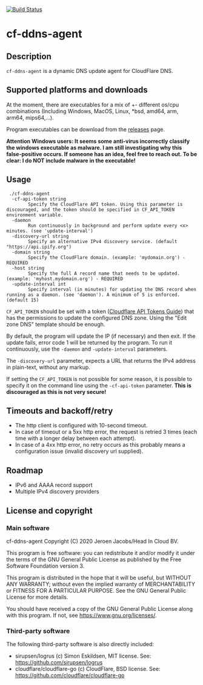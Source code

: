 [![Build Status](https://travis-ci.com/headincloud/cf-ddns-agent.svg?branch=develop)](https://travis-ci.com/headincloud/cf-ddns-agent)

# cf-ddns-agent

## Description

`cf-ddns-agent` is a dynamic DNS update agent for CloudFlare DNS.

## Supported platforms and downloads

At the moment, there are executables for a mix of +- different os/cpu combinations (Including Windows, MacOS, Linux, *bsd, amd64, arm, arm64, mips64,...).

Program executables can be download from the [releases](https://github.com/headincloud/cf-ddns-agent/releases) page.


**Attention Windows users: It seems some anti-virus incorrectly classify the windows executable as malware. I am still investigating why this false-positive occurs. If someone has an idea, feel free to reach out. 
To be clear: I do NOT include malware in the executable!**


## Usage

````
 ./cf-ddns-agent
  -cf-api-token string
    	Specify the CloudFlare API token. Using this parameter is discouraged, and the token should be specified in CF_API_TOKEN environment variable.
  -daemon
    	Run continuously in background and perform update every <x> minutes. (see 'update-interval')
  -discovery-url string
    	Specify an alternative IPv4 discovery service. (default "https://api.ipify.org")
  -domain string
    	Specify the CloudFlare domain. (example: 'mydomain.org') - REQUIRED
  -host string
    	Specify the full A record name that needs to be updated. (example: 'myhost.mydomain.org') - REQUIRED
  -update-interval int
    	Specify interval (in minutes) for updating the DNS record when running as a daemon. (see 'daemon'). A minimum of 5 is enforced. (default 15)
````
`CF_API_TOKEN` should be set with a token ([Cloudflare API Tokens Guide](https://developers.cloudflare.com/api/tokens/create)) that has the permissions to update the configured DNS zone. Using the "Edit zone DNS" template should be enough.

By default, the program will update the IP (if necessary) and then exit. If the update fails, error code 1 will be returned by the program. To run it continuously, use the `-daemon` and `-update-interval` parameters.

The `-discovery-url` parameter, expects a URL that returns the IPv4 address in plain-text, without any markup.

If setting the `CF_API_TOKEN` is not possible for some reason, it is possible to specify it on the command line using the `-cf-api-token` parameter. **This is discouraged as this is not very secure!**


## Timeouts and backoff/retry

- The http client is configured with 10-second timeout. 
- In case of timeout or a 5xx http error, the request is retried 3 times (each time with a longer delay between each attempt).
- In case of a 4xx http error, no retry occurs as this probably means a configuration issue (invalid discovery url supplied).


## Roadmap

- IPv6 and AAAA record support
- Multiple IPv4 discovery providers


## License and copyright

### Main software

cf-ddns-agent
Copyright (C) 2020 Jeroen Jacobs/Head In Cloud BV.

This program is free software: you can redistribute it and/or modify
it under the terms of the GNU General Public License as published by
the Free Software Foundation version 3.

This program is distributed in the hope that it will be useful,
but WITHOUT ANY WARRANTY; without even the implied warranty of
MERCHANTABILITY or FITNESS FOR A PARTICULAR PURPOSE.  See the
GNU General Public License for more details.

You should have received a copy of the GNU General Public License
along with this program.  If not, see <https://www.gnu.org/licenses/>.

### Third-party software

The following third-party software is also directly included:

- sirupsen/logrus (c) Simon Eskildsen, MIT license. See: https://github.com/sirupsen/logrus
- cloudflare/cloudflare-go (c) CloudFlare, BSD license. See: https://github.com/cloudflare/cloudflare-go
